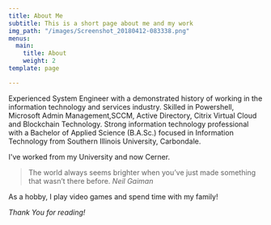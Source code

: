 ```yaml
---
title: About Me
subtitle: This is a short page about me and my work
img_path: "/images/Screenshot_20180412-083338.png"
menus:
  main:
    title: About
    weight: 2
template: page

---
```

Experienced System Engineer with a demonstrated history of working in the information technology and services industry. Skilled in Powershell, Microsoft Admin Management,SCCM, Active Directory, Citrix Virtual Cloud and Blockchain Technology. Strong information technology professional with a Bachelor of Applied Science (B.A.Sc.) focused in Information Technology from Southern Illinois University, Carbondale.

I've worked from my University and now Cerner.

> The world always seems brighter when you’ve just made something that wasn’t there before. <cite>Neil Gaiman</cite>

As a hobby, I play video games and spend time with my family!

_Thank You for reading!_